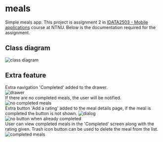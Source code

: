 # meals
Simple meals app. This project is assignment 2 in [IDATA2503 - Mobile applications](https://www.ntnu.edu/studies/courses/IDATA2503) course at NTNU. Below is the documentation required for the assignment.  

## Class diagram
![class diagram](./documents/classdiagram.png)  


## Extra feature
Extra navigation 'Completed' added to the drawer.  
![drawer](./documents/drawer.png)  
If there are no completed meals, the user will be notified.  
![no completed meals](./documents/no_completed.png)  
Extra button 'Add a rating' added to the meal details page, if the meal is completed the button is not shown.
![dialog](./documents/dialog.png) ![no button when already completed](./documents/no_button.png)  
User can view completed meals in the 'Completed' screen along with the rating given. Trash icon button can be used to delete the meal from the list.    
![completed meals](./documents/completed_meals.png)